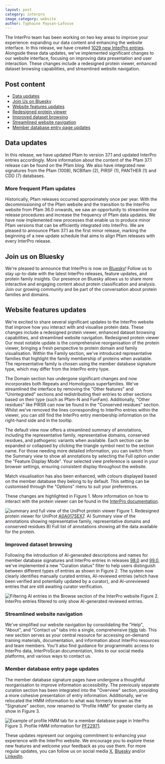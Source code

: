 ```yaml
---
layout: post
category: interpro
image_category: website
author: Typhaine Paysan-Lafosse
---
```

The InterPro team has been working on two key areas to improve your experience: expanding our data content and enhancing the website interface. In this release, we have created [1029 new InterPro entries](https://www.ebi.ac.uk/interpro/entry/InterPro/?latest_entries=#table). Alongside these data updates, we've implemented significant changes to our website interface, focusing on improving data presentation and user interaction. These changes include a redesigned protein viewer, enhanced dataset browsing capabilities, and streamlined website navigation. 

## Post content
- [Data updates](#data-updates)
- [Join Us on Bluesky](#join-us-on-bluesky)
- [Website features updates](#website-features-updates)
- [Redesigned protein viewer](#redesigned-protein-viewer)
- [Improved dataset browsing](#improved-dataset-browsing)
- [Streamlined website navigation](#streamlined-website-navigation)
- [Member database entry page updates](#member-database-entry-page-updates)

## Data updates
In this release, we have updated Pfam to version 37.1 and updated InterPro entries accordingly. More information about the content of the Pfam 37.1 release can be found on the Pfam blog.
We also have integrated new signatures from the Pfam (1008), NCBIfam (2), PIRSF (1), PANTHER (1) and CDD (7) databases.

### More frequent Pfam updates
Historically, Pfam releases occurred approximately once per year. With the decommissioning of the Pfam website and the transition to the InterPro website from Pfam 36.0 onwards, we saw an opportunity to streamline our release procedures and increase the frequency of Pfam data updates. We have now implemented new processes that enable us to produce minor Pfam versions that can be efficiently integrated into InterPro. We are pleased to announce Pfam 37.1 as the first minor release, marking the beginning of a new update schedule that aims to align Pfam releases with every InterPro release.

## Join us on Bluesky
We're pleased to announce that InterPro is now on [Bluesky](https://bsky.app/profile/interprodb.bsky.social)! Follow us to stay up-to-date with the latest InterPro releases, feature updates, and protein family insights. Our presence on Bluesky allows us to share more interactive and engaging content about protein classification and analysis. Join our growing community and be part of the conversation about protein families and domains.

## Website features updates
We're excited to share several significant updates to the InterPro website that improve how you interact with and visualise protein data. These changes include a redesigned protein viewer, enhanced dataset browsing capabilities, and streamlined website navigation.
Redesigned protein viewer 
Our most notable update is the comprehensive reorganisation of the protein viewer, bringing a fresh perspective to protein domain and family visualisation. Within the Family section, we've introduced representative families that highlight the family membership of proteins when available. The representative family is chosen using the member database signature type, which may differ from the InterPro entry type.

The Domain section has undergone significant changes and now incorporates both Repeats and Homologous superfamilies. We've streamlined the interface by removing the "Other features" and "Unintegrated" sections and redistributing their entries to other sections based on their type (such as Pfam-N and FunFam). Additionally, "Other residues" like PIRSR can now be found in the "Conserved residues" section. Whilst we've removed the lines corresponding to InterPro entries within the viewer, you can still find the InterPro entry membership information on the right-hand side and in the tooltip.

The default view now offers a streamlined summary of annotations, including the representative family, representative domains, conserved residues, and pathogenic variants when available. Each section can be expanded or collapsed by clicking the triangle symbol next to the section name. For those needing more detailed information, you can switch from the Summary view to show all annotations by selecting the Full option under the "Feature Display Mode". Your selected view preference is saved in your browser settings, ensuring consistent display throughout the website.

Match visualisation has also been enhanced, with colours displayed based on the member database they belong to by default. This setting can be customised through the "Options" menu to suit your preferences.

These changes are highlighted in Figure 1. More information on how to interact with the protein viewer can be found in the [InterPro documentation](https://interpro-documentation.readthedocs.io/en/latest/protein_viewer.html).

![summary and full view of the UniProt protein viewer]({{site.baseurl}}/assets/media/images/posts/interpro_103_protein_viewer.png)
Figure 1. Redesigned protein viewer for UniProt [A0A017SEX7](https://www.ebi.ac.uk/interpro/protein/UniProt/A0A017SEX7/). A) Summary view of the annotations showing representative family, representative domains and conserved residues B) Full list of annotations showing all the data available for the protein.

### Improved dataset browsing
Following the introduction of AI-generated descriptions and names for member database signatures and InterPro entries in releases [98.0](https://proteinswebteam.github.io/interpro-blog/2024/01/29/InterPro-98.0-updates/) and [99.0](https://proteinswebteam.github.io/interpro-blog/2024/04/03/InterPro-99.0-updates/), we've implemented a new "Curation status" filter to help users distinguish between different types of entries as shown in Figure 2. The system now clearly identifies manually curated entries, AI-reviewed entries (which have been verified and potentially updated by a curator), and AI-unreviewed entries that are still awaiting curator verification.

![Filtering AI entries in the Browse section of the InterPro website]({{site.baseurl}}/assets/media/images/posts/interpro_103_ai_filter.png)
Figure 2. InterPro entries filtered to only show AI-generated reviewed entries.

### Streamlined website navigation
We've simplified our website navigation by consolidating the "Help", "About", and "Contact us" tabs into a single, comprehensive [Help](https://www.ebi.ac.uk/interpro/help/) tab. This new section serves as your central resource for accessing on-demand training materials, documentation, and information about InterPro resources and team members. You'll also find guidance for programmatic access to InterPro data, InterProScan documentation, links to our social media platforms, and various ways to contact us.

### Member database entry page updates
The member database signature pages have undergone a thoughtful reorganisation to improve information accessibility. The previously separate curation section has been integrated into the "Overview" section, providing a more cohesive presentation of entry information. Additionally, we've relocated the HMM information to what was formerly known as the "Signature" section, now renamed to "Profile HMM" for greater clarity as show in Figure 3.

![Example of profile HMM tab for a member database page in InterPro]({{site.baseurl}}/assets/media/images/posts/interpro_103_hmm_profile.png)
Figure 3. Profile HMM information for [PF22971](https://www.ebi.ac.uk/interpro/entry/pfam/PF22971/logo/).

These updates represent our ongoing commitment to enhancing your experience with the InterPro website. We encourage you to explore these new features and welcome your feedback as you use them. For more regular updates, you can follow us on social media [X](https://x.com/InterProDB), [Bluesky](https://bsky.app/profile/interprodb.bsky.social) and/or [LinkedIn](https://www.linkedin.com/company/interpro-pfam/posts?lipi=urn%3Ali%3Apage%3Ad_flagship3_company%3BpC4tPZ%2FARYuJNmAd86lNwA%3D%3D).




